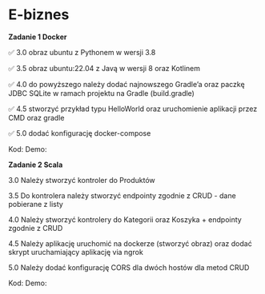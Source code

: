 # E-biznes

**Zadanie 1 Docker**

✅  3.0 obraz ubuntu z Pythonem w wersji 3.8

✅  3.5 obraz ubuntu:22.04 z Javą w wersji 8 oraz Kotlinem

✅  4.0 do powyższego należy dodać najnowszego Gradle’a oraz paczkę JDBC SQLite w ramach projektu na Gradle (build.gradle)

✅ 4.5 stworzyć przykład typu HelloWorld oraz uruchomienie aplikacji przez CMD oraz gradle

✅  5.0 dodać konfigurację docker-compose


Kod: 
Demo: 




**Zadanie 2 Scala**

3.0 Należy stworzyć kontroler do Produktów

3.5 Do kontrolera należy stworzyć endpointy zgodnie z CRUD - dane pobierane z listy

4.0 Należy stworzyć kontrolery do Kategorii oraz Koszyka + endpointy zgodnie z CRUD

4.5 Należy aplikację uruchomić na dockerze (stworzyć obraz) oraz dodać skrypt uruchamiający aplikację via ngrok

5.0 Należy dodać konfigurację CORS dla dwóch hostów dla metod CRUD

Kod: 
Demo: 